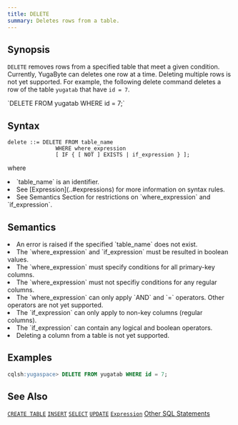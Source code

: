 ```yaml
---
title: DELETE
summary: Deletes rows from a table.
---
```

<style>
table {
  float: left;
}
#ptodo {
  color: red
}
</style>

## Synopsis
`DELETE` removes rows from a specified table that meet a given condition. Currently, YugaByte can deletes one row at a time. Deleting multiple rows is not yet supported. For example, the following delete command deletes a row of the table `yugatab` that have `id = 7`.
<p id=psyn>`DELETE FROM yugatab WHERE id = 7;`</p>

## Syntax
```
delete ::= DELETE FROM table_name
               WHERE where_expression
               [ IF { [ NOT ] EXISTS | if_expression } ];
```
where
  <li>`table_name` is an identifier.</li>
  <li>See [Expression](..#expressions) for more information on syntax rules.</li>
  <li>See Semantics Section for restrictions on `where_expression` and `if_expression`.</li>

## Semantics
<li>An error is raised if the specified `table_name` does not exist.</li>
<li>The `where_expression` and `if_expression` must be resulted in boolean values.</li>
<li>The `where_expression` must specify conditions for all primary-key columns.</li>
<li>The `where_expression` must not specifiy conditions for any regular columns.</li>
<li>The `where_expression` can only apply `AND` and `=` operators. Other operators are not yet supported.</li>
<li>The `if_expression` can only apply to non-key columns (regular columns).</li>
<li>The `if_expression` can contain any logical and boolean operators.</li>
<li>Deleting a column from a table is not yet supported.</li>

## Examples
``` sql
cqlsh:yugaspace> DELETE FROM yugatab WHERE id = 7;
```

## See Also

[`CREATE TABLE`](../ddl_create_table)
[`INSERT`](../dml_insert)
[`SELECT`](../dml_select)
[`UPDATE`](../dml_update)
[`Expression`](..#expressions)
[Other SQL Statements](..)
